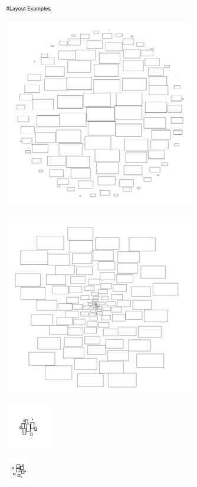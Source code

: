 #Layout Examples

![100 Rectangles by size descending](100BigToSmallRectanglesCut.png)
---
![100 Rectangles by size increasing](100SmallToBigRectanglesCut.png)
---
![10 High Rectangles by size descending](10BigToSmallHighRectangles.png)
---
![10 Squares by size descending](10BigToSmallSquares.png)